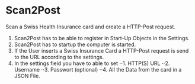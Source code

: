 # Scan2Post
Scan a Swiss Health Insurance card and create a HTTP-Post request.

1. Scan2Post has to be able to register in Start-Up Objects in the Settings. 
2. Scan2Post has to startup the computer is started.
3. If the User inserts a Swiss Insurance Card a HTTP-Post request is send to the URL according to the settings.
4. In the settings field you have to able to set 
⋅⋅1. HTTP(S) URL
⋅⋅2. Username
⋅⋅3. Passwort (optional)
⋅⋅4. All the Data from the card in a JSON File.

